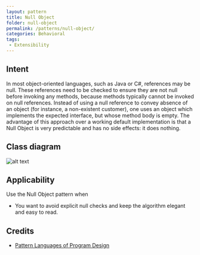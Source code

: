 ```yaml
---
layout: pattern
title: Null Object
folder: null-object
permalink: /patterns/null-object/
categories: Behavioral
tags:
 - Extensibility
---
```


## Intent
In most object-oriented languages, such as Java or C#, references
may be null. These references need to be checked to ensure they are not null
before invoking any methods, because methods typically cannot be invoked on
null references. Instead of using a null reference to convey absence of an
object (for instance, a non-existent customer), one uses an object which
implements the expected interface, but whose method body is empty. The
advantage of this approach over a working default implementation is that a Null
Object is very predictable and has no side effects: it does nothing.

## Class diagram
![alt text](./etc/null-object.png "Null Object")

## Applicability
Use the Null Object pattern when

* You want to avoid explicit null checks and keep the algorithm elegant and easy to read.

## Credits

* [Pattern Languages of Program Design](http://www.amazon.com/Pattern-Languages-Program-Design-Coplien/dp/0201607344/ref=sr_1_1)
